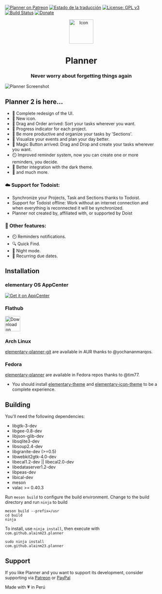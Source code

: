 <a href="https://www.patreon.com/alainm23"><img src="https://img.shields.io/badge/patreon-donate-orange.svg?logo=patreon" alt="Planner on Patreon"></a>
<a href="https://hosted.weblate.org/engage/planner/?utm_source=widget"><img src="https://hosted.weblate.org/widgets/planner/-/svg-badge.svg" alt="Estado de la traducción" /></a>
[![License: GPL v3](https://img.shields.io/badge/License-GPL%20v3-blue.svg)](https://github.com/alainm23/planner/blob/master/LICENSE)
[![Build Status](https://travis-ci.com/alainm23/planner.svg?branch=master)](https://travis-ci.com/alainm23/planner)
[![Donate](https://img.shields.io/badge/PayPal-Donate-gray.svg?style=flat&logo=paypal&colorA=0071bb&logoColor=fff)](https://www.paypal.me/alainm23)

<div align="center">
  <span align="center"> <img width="80" height="80" class="center" src="https://github.com/alainm23/planner/blob/master/data/icons/128/com.github.alainm23.planner.svg" alt="Icon"></span>
  <h1 align="center">Planner</h1>
  <h3 align="center">Never worry about forgetting things again</h3>
</div>

![Planner Screenshot](https://github.com/alainm23/planner/raw/master/data/screenshot/screenshot-02.png)

## Planner 2 is here...

- 🚀️ Complete redesign of the UI.
- 🏅️ New icon.
- 🤚️ Drag and Order arrived: Sort your tasks wherever you want.
- 💯️ Progress indicator for each project.
- 💪️ Be more productive and organize your tasks by 'Sections'.
- 📅️ Visualize your events and plan your day better.
- 💎️ Magic Button arrived: Drag and Drop and create your tasks wherever you want.
- ⏲️ Improved reminder system, now you can create one or more reminders, you decide.
- 🌙️ Better integration with the dark theme.
- 🎉️ and much more.

### ☁️ Support for Todoist:

- Synchronize your Projects, Task and Sections thanks to Todoist.
- Support for Todoist offline: Work without an internet connection and when everything is reconnected it will be synchronized.
- Planner not created by, affiliated with, or supported by Doist

### 💎️ Other features:

- ⏲️ Reminders notifications.
- 🔍️ Quick Find.
- 🌙️ Night mode.
- 🔁️ Recurring due dates.


## Installation

### elementary OS AppCenter
<a href="https://appcenter.elementary.io/com.github.alainm23.planner"><img src="https://appcenter.elementary.io/badge.svg?new" alt="Get it on AppCenter" /></a>

### Flathub
<a href="https://flathub.org/apps/details/com.github.alainm23.planner"><img height="50" alt="Download on Flathub" src="https://flathub.org/assets/badges/flathub-badge-en.png"/></a>

### Arch Linux
[elementary-planner-git](https://aur.archlinux.org/packages/elementary-planner-git) are available in AUR thanks to @yochananmarqos.

### Fedora
[elementary-planner](https://src.fedoraproject.org/rpms/elementary-planner) are available in Fedora repos thanks to @tim77.
* You should install [elementary-theme](https://src.fedoraproject.org/rpms/elementary-theme) and [elementary-icon-theme](https://src.fedoraproject.org/rpms/elementary-icon-theme) to be a complete experience.

## Building

You'll need the following dependencies:

* libgtk-3-dev
* libgee-0.8-dev
* libjson-glib-dev
* libsqlite3-dev
* libsoup2.4-dev
* libgranite-dev (>=0.5)
* libwebkit2gtk-4.0-dev
* libecal1.2-dev || libecal2.0-dev
* libedataserver1.2-dev
* libpeas-dev
* libical-dev
* meson
* valac >= 0.40.3

Run `meson build` to configure the build environment. Change to the build directory and run `ninja` to build

    meson build --prefix=/usr
    cd build
    ninja

To install, use `ninja install`, then execute with `com.github.alainm23.planner`

    sudo ninja install
    com.github.alainm23.planner

## Support
If you like Planner and you want to support its development, consider supporting via [Patreon](https://www.patreon.com/alainm23) or [PayPal](https://www.paypal.me/alainm23)

Made with 💗 in Perú
